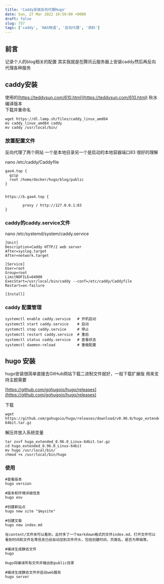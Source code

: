 ```yaml
---
title: 'Caddy安装反向代理Hugo'
date: Sun, 27 Mar 2022 19:59:00 +0000
draft: false
slug: 757
tags: ['caddy', 'NAS物语', '反向代理', '资料']
---
```


前言
--

记录个人的blog相关的配置 其实我就是在腾讯云服务器上安装caddy然后再反向代理各种服务

caddy安装
-------

使用的[https://teddysun.com/610.html](https://teddysun.com/610.html) 秋水编译版本  
下载并重命名

```
wget https://dl.lamp.sh/files/caddy_linux_amd64
mv caddy_linux_amd64 caddy 
mv caddy /usr/local/bin/
```

### 放置配置文件

反向代理了两个网站 一个是本地目录另一个是启动的本地容器端口83 很好的理解

nano /etc/caddy/Caddyfile

```
gao4.top {
  gzip
  root /home/docker/hugo/blog/public
}


https://b.gao4.top {
        
        proxy / http://127.0.0.1:83
}
```

### caddy的caddy.service文件

nano /etc/systemd/system/caddy.service

```
[Unit]
Description=Caddy HTTP/2 web server
After=syslog.target
After=network.target

[Service]
User=root
Group=root
LimitNOFILE=64000
ExecStart=/usr/local/bin/caddy --conf=/etc/caddy/Caddyfile
Restart=on-failure

[Install]
```

### caddy 配置管理

```
systemctl enable caddy.service   # 开机启动
systemctl start caddy.service    # 启动
systemctl stop caddy.service     # 停止
systemctl restart caddy.service  # 重启
systemctl status caddy.service   # 查看状态
systemctl daemon-reload          # 重载配置
```

hugo 安装
-------

hugo安装很简单直接去GitHub网站下载二进制文件就好，一般下载扩展版 用来支持主题需要

[https://github.com/gohugoio/hugo/releases](https://github.com/gohugoio/hugo/releases)

下载

```
wget https://github.com/gohugoio/hugo/releases/download/v0.96.0/hugo_extended_0.96.0_Linux-64bit.tar.gz
```

解压并放入系统变量

```
tar zxvf hugo_extended_0.96.0_Linux-64bit.tar.gz
cd hugo_extended_0.96.0_Linux-64bit
mv hugo /usr/local/bin/
chmod +x /usr/local/bin/hugo
```

### 使用

```
#查看版本
hugo version

#版本和环境详细信息
hugo env

#创建新站点
hugo new site "$mysite"

#创建文章
hugo new index.md  

在content/文件夹可以看到，此时多了一个markdown格式的文件index.md，打开文件可以看到时间和文件名等信息已经自动加到文件开头，包括创建时间，页面名，是否为草稿等。
   
#编译生成静态文件
hugo

Hugo将编译所有文件并输出到public目录        

#编译生成静态文件并启动web服务
hugo server
```